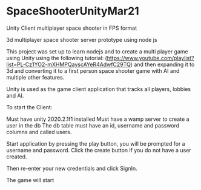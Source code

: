 # SpaceShooterUnityMar21
Unity Client multiplayer space shooter in FPS format

3d multiplayer space shooter server prototype using node js

This project was set up to learn nodejs and to create a multi player 
game using Unity using the following tutorial: 
(https://www.youtube.com/playlist?list=PL-Cz1YO2-mXHMPQayscAYeR4AdwfC29TQ) 
and then expanding it to 3d and converting it to a first person space shooter 
game with AI and multiple other features.

Unity is used as the game client application that tracks all players, lobbies and AI.

To start the Client:

Must have unity 2020.2.1f1 installed
Must have a wamp server to create a user in the db
The db table must have an id, username and password columns and called users. 

Start application by pressing the play button, you will be prompted for 
a username and password.  Click the create button if you do not have a user created.

Then re-enter your new credentials and click SignIn.

The game will start

